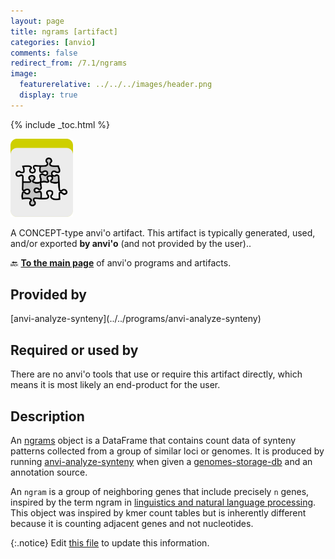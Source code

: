 ```yaml
---
layout: page
title: ngrams [artifact]
categories: [anvio]
comments: false
redirect_from: /7.1/ngrams
image:
  featurerelative: ../../../images/header.png
  display: true
---
```



{% include _toc.html %}


<img src="../../images/icons/CONCEPT.png" alt="CONCEPT" style="width:100px; border:none" />

A CONCEPT-type anvi'o artifact. This artifact is typically generated, used, and/or exported **by anvi'o** (and not provided by the user)..

🔙 **[To the main page](../../)** of anvi'o programs and artifacts.

## Provided by


<p style="text-align: left" markdown="1"><span class="artifact-p">[anvi-analyze-synteny](../../programs/anvi-analyze-synteny)</span></p>


## Required or used by


There are no anvi'o tools that use or require this artifact directly, which means it is most likely an end-product for the user.


## Description

An <span class="artifact-n">[ngrams](/software/anvio/help/7.1/artifacts/ngrams)</span> object is a DataFrame that contains count data of synteny patterns collected from a group of similar loci or genomes. It is produced by running <span class="artifact-n">[anvi-analyze-synteny](/software/anvio/help/7.1/programs/anvi-analyze-synteny)</span> when given a <span class="artifact-n">[genomes-storage-db](/software/anvio/help/7.1/artifacts/genomes-storage-db)</span> and an annotation source.

An `ngram` is a group of neighboring genes that include precisely `n` genes, inspired by the term ngram in [linguistics and natural language processing](https://en.wikipedia.org/wiki/N-gram). This object was inspired by kmer count tables but is inherently different because it is counting adjacent genes and not nucleotides.


{:.notice}
Edit [this file](https://github.com/merenlab/anvio/tree/master/anvio/docs/artifacts/ngrams.md) to update this information.

